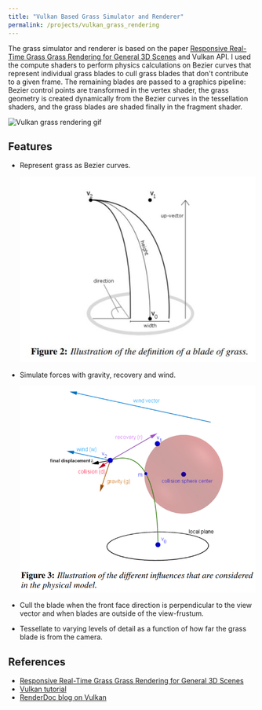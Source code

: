 ```yaml
---
title: "Vulkan Based Grass Simulator and Renderer"
permalink: /projects/vulkan_grass_rendering
---
```


The grass simulator and renderer is based on the paper  [Responsive Real-Time Grass Grass Rendering for General 3D Scenes](https://www.cg.tuwien.ac.at/research/publications/2017/JAHRMANN-2017-RRTG/JAHRMANN-2017-RRTG-draft.pdf) and Vulkan API. I used the compute shaders to perform physics calculations on Bezier curves that represent individual grass blades to cull grass blades that don't contribute to a given frame. The remaining blades are passed to a graphics pipeline: Bezier control points are transformed in the vertex shader,  the grass geometry is created dynamically from the Bezier curves in the tessellation shaders, and the grass blades are shaded finally in the fragment shader.

![Vulkan grass rendering gif](/assets/images/projects/vulkan_grass_rendering/grass_rendering.gif)

## Features
- Represent grass as Bezier curves.

  ![](/assets/images/projects/vulkan_grass_rendering/blade_model.jpg)

- Simulate forces with gravity, recovery and wind.

  ![Forces pic](/assets/images/projects/vulkan_grass_rendering/forces.png)

- Cull the blade when the front face direction is perpendicular to the view vector and when blades are outside of the view-frustum.

- Tessellate to varying levels of detail as a function of how far the grass blade is from the camera.

## References

- [Responsive Real-Time Grass Grass Rendering for General 3D Scenes](https://www.cg.tuwien.ac.at/research/publications/2017/JAHRMANN-2017-RRTG/JAHRMANN-2017-RRTG-draft.pdf)
- [Vulkan tutorial](https://vulkan-tutorial.com/)
- [RenderDoc blog on Vulkan](https://renderdoc.org/vulkan-in-30-minutes.html)